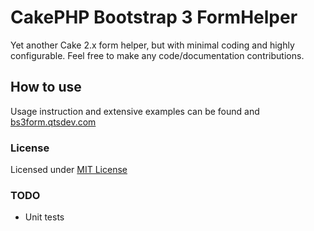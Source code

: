 CakePHP Bootstrap 3 FormHelper
=============================

Yet another Cake 2.x form helper, but with minimal coding and highly configurable.
Feel free to make any code/documentation contributions.

## How to use

Usage instruction and extensive examples can be found and [bs3form.qtsdev.com](http://bs3form.qtsdev.com)

### License

Licensed under [MIT License](http://www.opensource.org/licenses/mit-license.php)

### TODO

* Unit tests
